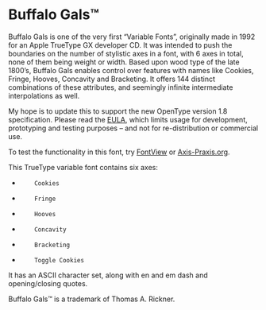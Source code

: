 # Buffalo Gals™
 
Buffalo Gals is one of the very first “Variable Fonts”, originally made in 1992 for an Apple TrueType GX developer CD. It was intended to push the boundaries on the number of stylistic axes in a font, with 6 axes in total, none of them being weight or width. Based upon wood type of the late 1800’s, Buffalo Gals enables control over features with names like Cookies, Fringe, Hooves, Concavity and Bracketing. It offers 144 distinct combinations of these attributes, and seemingly infinite intermediate interpolations as well.
 
My hope is to update this to support the new OpenType version 1.8 specification. Please read the [EULA], which limits usage for development, prototyping and testing purposes – and not for re-distribution or commercial use.

To test the functionality in this font, try [FontView] or [Axis-Praxis.org]. 

[EULA]: https://github.com/TrueTyper/BuffaloGals/blob/master/LICENSE.txt
[FontView]: https://github.com/googlei18n/fontview
[Axis-Praxis.org]: http://www.axis-praxis.org/

This TrueType variable font contains six axes:
-         Cookies
-         Fringe
-         Hooves
-         Concavity
-         Bracketing
-         Toggle Cookies
 
It has an ASCII character set, along with en and em dash and opening/closing quotes.
 
Buffalo Gals™ is a trademark of Thomas A. Rickner.
